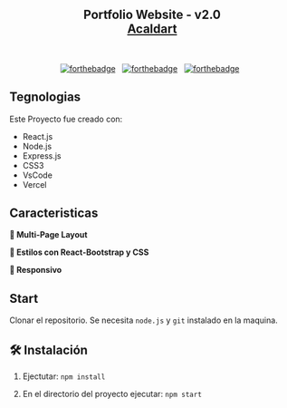 <h2 align="center">
  Portfolio Website - v2.0<br/>
  <a href="" target="_blank">Acaldart</a>
</h2>

<br/>

<center>

[![forthebadge](https://forthebadge.com/images/badges/built-with-love.svg)](https://forthebadge.com) &nbsp;
[![forthebadge](https://forthebadge.com/images/badges/made-with-javascript.svg)](https://forthebadge.com) &nbsp;
[![forthebadge](https://forthebadge.com/images/badges/open-source.svg)](https://forthebadge.com) &nbsp;

</center>



## Tegnologias

Este Proyecto fue creado con:

- React.js
- Node.js
- Express.js
- CSS3
- VsCode
- Vercel

## Caracteristicas

**📖 Multi-Page Layout**

**🎨 Estilos con React-Bootstrap y CSS**

**📱 Responsivo**

## Start

Clonar el repositorio. Se necesita `node.js` y `git` instalado en la maquina.

## 🛠 Instalación

1. Ejectutar: `npm install`

2. En el directorio del proyecto ejecutar: `npm start`
